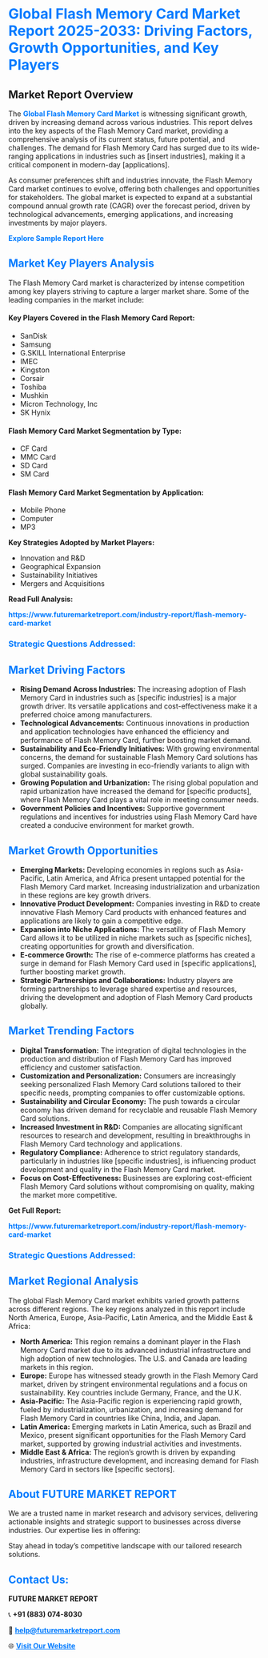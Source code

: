<h1 style="color: #007BFF;">Global Flash Memory Card Market Report 2025-2033: Driving Factors, Growth Opportunities, and Key Players</h1>

<section id="overview">
<h2>Market Report Overview</h2>
<p>The <a href="https://www.futuremarketreport.com/industry-report/flash-memory-card-market" style="color: #007BFF; text-decoration: none;"><strong>Global Flash Memory Card Market</strong></a> is witnessing significant growth, driven by increasing demand across various industries. This report delves into the key aspects of the Flash Memory Card market, providing a comprehensive analysis of its current status, future potential, and challenges. The demand for Flash Memory Card has surged due to its wide-ranging applications in industries such as [insert industries], making it a critical component in modern-day [applications].</p>
<p>As consumer preferences shift and industries innovate, the Flash Memory Card market continues to evolve, offering both challenges and opportunities for stakeholders. The global market is expected to expand at a substantial compound annual growth rate (CAGR) over the forecast period, driven by technological advancements, emerging applications, and increasing investments by major players.</p>
</section>

<section id="overview">
<p><a href="https://www.futuremarketreport.com/request-sample/reportId=81565" style="color: #007BFF; text-decoration: none;"><strong>Explore Sample Report Here</strong></a></p>
</section>

<section id="key-players">
<h2 style="color: #007BFF;">Market Key Players Analysis</h2>
<p>The Flash Memory Card market is characterized by intense competition among key players striving to capture a larger market share. Some of the leading companies in the market include:</p>
<h4>Key Players Covered in the Flash Memory Card Report:</h4>
<ul><li>SanDisk</li><li>Samsung</li><li>G.SKILL International Enterprise</li><li>IMEC</li><li>Kingston</li><li>Corsair</li><li>Toshiba</li><li>Mushkin</li><li>Micron Technology, Inc</li><li>SK Hynix</li></ul>
<h4>Flash Memory Card Market Segmentation by Type:</h4>
<ul><li>CF Card</li><li>MMC Card</li><li>SD Card</li><li>SM Card</li></ul>

<h4>Flash Memory Card Market Segmentation by Application:</h4>
<ul><li>Mobile Phone</li><li>Computer</li><li>MP3</li></ul>
<p><strong>Key Strategies Adopted by Market Players:</strong></p>
<ul>
<li>Innovation and R&D</li>
<li>Geographical Expansion</li>
<li>Sustainability Initiatives</li>
<li>Mergers and Acquisitions</li>
</ul>
</section>

<section>
<p><strong>Read Full Analysis: </strong></p><a href="https://www.futuremarketreport.com/industry-report/flash-memory-card-market" style="color: #007BFF; text-decoration: none;"><strong>https://www.futuremarketreport.com/industry-report/flash-memory-card-market</strong></a>
<h3 style="color: #007BFF;">Strategic Questions Addressed:</h3>
</section>

<section id="driving-factors">
<h2 style="color: #007BFF;">Market Driving Factors</h2>
<ul>
<li><strong>Rising Demand Across Industries:</strong> The increasing adoption of Flash Memory Card in industries such as [specific industries] is a major growth driver. Its versatile applications and cost-effectiveness make it a preferred choice among manufacturers.</li>
<li><strong>Technological Advancements:</strong> Continuous innovations in production and application technologies have enhanced the efficiency and performance of Flash Memory Card, further boosting market demand.</li>
<li><strong>Sustainability and Eco-Friendly Initiatives:</strong> With growing environmental concerns, the demand for sustainable Flash Memory Card solutions has surged. Companies are investing in eco-friendly variants to align with global sustainability goals.</li>
<li><strong>Growing Population and Urbanization:</strong> The rising global population and rapid urbanization have increased the demand for [specific products], where Flash Memory Card plays a vital role in meeting consumer needs.</li>
<li><strong>Government Policies and Incentives:</strong> Supportive government regulations and incentives for industries using Flash Memory Card have created a conducive environment for market growth.</li>
</ul>
</section>

<section id="growth-opportunities">
<h2 style="color: #007BFF;">Market Growth Opportunities</h2>
<ul>
<li><strong>Emerging Markets:</strong> Developing economies in regions such as Asia-Pacific, Latin America, and Africa present untapped potential for the Flash Memory Card market. Increasing industrialization and urbanization in these regions are key growth drivers.</li>
<li><strong>Innovative Product Development:</strong> Companies investing in R&D to create innovative Flash Memory Card products with enhanced features and applications are likely to gain a competitive edge.</li>
<li><strong>Expansion into Niche Applications:</strong> The versatility of Flash Memory Card allows it to be utilized in niche markets such as [specific niches], creating opportunities for growth and diversification.</li>
<li><strong>E-commerce Growth:</strong> The rise of e-commerce platforms has created a surge in demand for Flash Memory Card used in [specific applications], further boosting market growth.</li>
<li><strong>Strategic Partnerships and Collaborations:</strong> Industry players are forming partnerships to leverage shared expertise and resources, driving the development and adoption of Flash Memory Card products globally.</li>
</ul>
</section>

<section id="trending-factors">
<h2 style="color: #007BFF;">Market Trending Factors</h2>
<ul>
<li><strong>Digital Transformation:</strong> The integration of digital technologies in the production and distribution of Flash Memory Card has improved efficiency and customer satisfaction.</li>
<li><strong>Customization and Personalization:</strong> Consumers are increasingly seeking personalized Flash Memory Card solutions tailored to their specific needs, prompting companies to offer customizable options.</li>
<li><strong>Sustainability and Circular Economy:</strong> The push towards a circular economy has driven demand for recyclable and reusable Flash Memory Card solutions.</li>
<li><strong>Increased Investment in R&D:</strong> Companies are allocating significant resources to research and development, resulting in breakthroughs in Flash Memory Card technology and applications.</li>
<li><strong>Regulatory Compliance:</strong> Adherence to strict regulatory standards, particularly in industries like [specific industries], is influencing product development and quality in the Flash Memory Card market.</li>
<li><strong>Focus on Cost-Effectiveness:</strong> Businesses are exploring cost-efficient Flash Memory Card solutions without compromising on quality, making the market more competitive.</li>
</ul>
</section>

<section>
<p><strong>Get Full Report: </strong></p><a href="https://www.futuremarketreport.com/industry-report/flash-memory-card-market" style="color: #007BFF; text-decoration: none;"><strong>https://www.futuremarketreport.com/industry-report/flash-memory-card-market</strong></a>
<h3 style="color: #007BFF;">Strategic Questions Addressed:</h3>
</section>


<section id="regional-analysis">
<h2 style="color: #007BFF;">Market Regional Analysis</h2>
<p>The global Flash Memory Card market exhibits varied growth patterns across different regions. The key regions analyzed in this report include North America, Europe, Asia-Pacific, Latin America, and the Middle East & Africa:</p>
<ul>
<li><strong>North America:</strong> This region remains a dominant player in the Flash Memory Card market due to its advanced industrial infrastructure and high adoption of new technologies. The U.S. and Canada are leading markets in this region.</li>
<li><strong>Europe:</strong> Europe has witnessed steady growth in the Flash Memory Card market, driven by stringent environmental regulations and a focus on sustainability. Key countries include Germany, France, and the U.K.</li>
<li><strong>Asia-Pacific:</strong> The Asia-Pacific region is experiencing rapid growth, fueled by industrialization, urbanization, and increasing demand for Flash Memory Card in countries like China, India, and Japan.</li>
<li><strong>Latin America:</strong> Emerging markets in Latin America, such as Brazil and Mexico, present significant opportunities for the Flash Memory Card market, supported by growing industrial activities and investments.</li>
<li><strong>Middle East & Africa:</strong> The region’s growth is driven by expanding industries, infrastructure development, and increasing demand for Flash Memory Card in sectors like [specific sectors].</li>
</ul>
</section>

<footer>
<h2 style="color: #007BFF;">About FUTURE MARKET REPORT</h2>
<p>We are a trusted name in market research and advisory services, delivering actionable insights and strategic support to businesses across diverse industries. Our expertise lies in offering:</p>

<p>Stay ahead in today’s competitive landscape with our tailored research solutions.</p>

<h2 style="color: #007BFF;">Contact Us:</h2>
<p><strong>FUTURE MARKET REPORT</strong></p>
<p>📞 <strong>+91 (883) 074-8030</strong></p>
<p>📧 <strong><a href="mailto:help@futuremarketreport.com" style="color: #007BFF;">help@futuremarketreport.com</a></strong></p>
<p>🌐 <strong><a href="https://www.futuremarketreport.com/" style="color: #007BFF;">Visit Our Website</a></strong></p>
</footer>